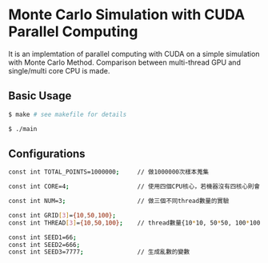 # Monte Carlo Simulation with CUDA Parallel Computing

It is an implemtation of parallel computing with CUDA on a simple simulation with Monte Carlo Method. Comparison between multi-thread GPU and single/multi core CPU is made.  

## Basic Usage

```bash
$ make # see makefile for details
```
```bash
$ ./main
```

## Configurations

```bash
const int TOTAL_POINTS=1000000;     // 做1000000次樣本蒐集
```
```bash
const int CORE=4;                   // 使用四個CPU核心，若機器沒有四核心則會自動排程
```
```bash
const int NUM=3;                    // 做三個不同thread數量的實驗
```
```bash
const int GRID[3]={10,50,100}; 
const int THREAD[3]={10,50,100};    // thread數量{10*10, 50*50, 100*100}
```
```bash
const int SEED1=66;
const int SEED2=666;
const int SEED3=7777;               // 生成亂數的變數
```

